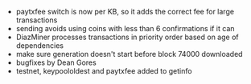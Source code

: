 * paytxfee switch is now per KB, so it adds the correct fee for large transactions
* sending avoids using coins with less than 6 confirmations if it can
* DiazMiner processes transactions in priority order based on age of dependencies
* make sure generation doesn't start before block 74000 downloaded
* bugfixes by Dean Gores
* testnet, keypoololdest and paytxfee added to getinfo
